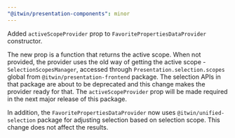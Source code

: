 ```yaml
---
"@itwin/presentation-components": minor
---
```


Added `activeScopeProvider` prop to `FavoritePropertiesDataProvider` constructor.

The new prop is a function that returns the active scope. When not provided, the provider uses the old way of getting the active scope - `SelectionScopesManager`, accessed through `Presentation.selection.scopes` global from `@itwin/presentation-frontend` package. The selection APIs in that package are about to be deprecated and this change makes the provider ready for that. The `activeScopeProvider` prop will be made required in the next major release of this package.

In addition, the `FavoritePropertiesDataProvider` now uses `@itwin/unified-selection` package for adjusting selection based on selection scope. This change does not affect the results.
